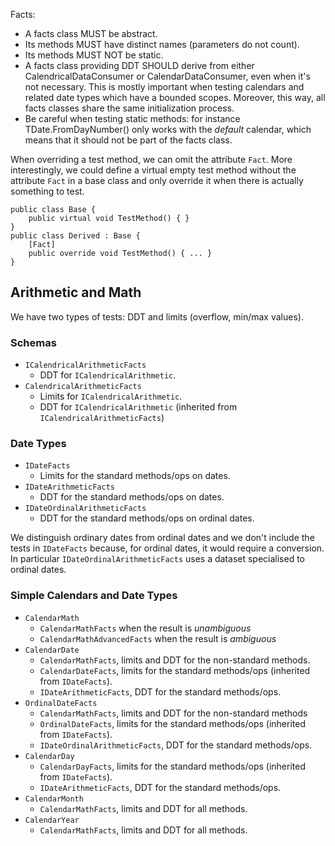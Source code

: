 ﻿
Facts:
- A facts class MUST be abstract.
- Its methods MUST have distinct names (parameters do not count).
- Its methods MUST NOT be static.
- A facts class providing DDT SHOULD derive from either CalendricalDataConsumer 
  or CalendarDataConsumer, even when it's not necessary. This is mostly important
  when testing calendars and related date types which have a bounded scopes.
  Moreover, this way, all facts classes share the same initialization process.
- Be careful when testing static methods: for instance TDate.FromDayNumber()
  only works with the _default_ calendar, which means that it should not be part
  of the facts class.

When overriding a test method, we can omit the attribute `Fact`.
More interestingly, we could define a virtual empty test method without the 
attribute `Fact` in a base class and only override it when there is actually
something to test.
```
public class Base {
    public virtual void TestMethod() { }
}
public class Derived : Base {
    [Fact]
    public override void TestMethod() { ... }
}
```

Arithmetic and Math
-------------------

We have two types of tests: DDT and limits (overflow, min/max values).

### Schemas
- `ICalendricalArithmeticFacts`
  - DDT for `ICalendricalArithmetic`.
- `CalendricalArithmeticFacts`
  - Limits for `ICalendricalArithmetic`.
  - DDT for `ICalendricalArithmetic` (inherited from `ICalendricalArithmeticFacts`)

### Date Types
- `IDateFacts`
  - Limits for the standard methods/ops on dates.
- `IDateArithmeticFacts`
  - DDT for the standard methods/ops on dates.
- `IDateOrdinalArithmeticFacts`
  - DDT for the standard methods/ops on ordinal dates.

We distinguish ordinary dates from ordinal dates and we don't include the tests
in `IDateFacts` because, for ordinal dates, it would require a conversion. In
particular `IDateOrdinalArithmeticFacts` uses a dataset specialised to
ordinal dates.
    
### Simple Calendars and Date Types
- `CalendarMath`
  - `CalendarMathFacts` when the result is _unambiguous_
  - `CalendarMathAdvancedFacts` when the result is _ambiguous_
- `CalendarDate`
  - `CalendarMathFacts`, limits and DDT for the non-standard methods.
  - `CalendarDateFacts`, limits for the standard methods/ops (inherited from `IDateFacts`).
  - `IDateArithmeticFacts`, DDT for the standard methods/ops.
- `OrdinalDateFacts`
  - `CalendarMathFacts`, limits and DDT for the non-standard methods
  - `OrdinalDateFacts`, limits for the standard methods/ops (inherited from `IDateFacts`).
  - `IDateOrdinalArithmeticFacts`, DDT for the standard methods/ops.
- `CalendarDay`
  - `CalendarDayFacts`, limits for the standard methods/ops (inherited from `IDateFacts`).
  - `IDateArithmeticFacts`, DDT for the standard methods/ops.
- `CalendarMonth`
  - `CalendarMathFacts`, limits and DDT for all methods.
- `CalendarYear`
  - `CalendarMathFacts`, limits and DDT for all methods.
